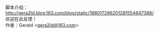 脚本介绍：<http://gera2ld.blog.163.com/blog/static/188017296201281554647388/>  
欢迎在此反馈！  
作者：Gerald &lt;<gera2ld@163.com>&gt;
